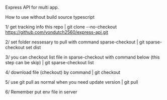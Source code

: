Express API for multi app.

How to use without build source typescript

1/ get tracking info this repo
| git clone --no-checkout https://github.com/vondutch2560/express-api.git

2/ set folder nessesary to pull with command sparse-checkout
| git sparse-checkout set dist

3/ you can checkout list file in sparse-checkout with command below (this step can be skip)
| git sparse-checkout list

4/ download file (checkout) by command
| git checkout

5/ use git pull as normal when you need update version
| git pull

6/ Remember put env file in server
